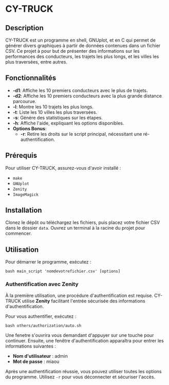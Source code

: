 # CY-TRUCK

## Description
CY-TRUCK est un programme en shell, GNUplot, et en C qui permet de générer divers graphiques à partir de données contenues dans un fichier CSV. Ce projet à  pour but de présenter des informations sur les performances des conducteurs, les trajets les plus longs, et les villes les plus traversées, entre autres.

## Fonctionnalités
- **-d1**: Affiche les 10 premiers conducteurs avec le plus de trajets.
- **-d2**: Affiche les 10 premiers conducteurs avec la plus grande distance parcourue.
- **-l**: Montre les 10 trajets les plus longs.
- **-t**: Liste les 10 villes les plus traversées.
- **-s**: Génère des statistiques sur les étapes.
- **-h**: Affiche l'aide, expliquant les options disponibles.
- **Options Bonus**:
  - **-r**: Retire les droits sur le script principal, nécessitant une ré-authentification.

## Prérequis
Pour utiliser CY-TRUCK, assurez-vous d'avoir installé :
- `make`
- `GNUplot`
- `Zenity`
- `ImageMagick`

## Installation
Clonez le dépôt ou téléchargez les fichiers, puis placez votre fichier CSV dans le dossier `data`. Ouvrez un terminal à la racine du projet pour commencer.

## Utilisation
Pour démarrer le programme, exécutez :

```
bash main_script 'nomdevotrefichier.csv' [options]
```


### Authentification avec Zenity
À la première utilisation, une procédure d'authentification est requise. CY-TRUCK utilise **Zenity** facilitant l'entrée sécurisée des informations d'authentification.

Pour vous authentifier, exécutez :

```
bash others/authorization/auto.sh
```

Une fenetre s'ouvrira vous demandant d'appuyer sur une touche pour continuer. Ensuite, une fenêtre d'authentification apparaîtra pour entrer les informations suivantes :
- **Nom d'utilisateur** : admin
- **Mot de passe** : miaou

Après une authentification réussie, vous pouvez utiliser toutes les options du programme. Utilisez `-r` pour vous déconnecter et sécuriser l'accès.


